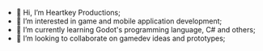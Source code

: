 - 👋 Hi, I’m Heartkey Productions;
- 👀 I’m interested in game and mobile application development;
- 🌱 I’m currently learning Godot's programming language, C# and others;
- 💞️ I’m looking to collaborate on gamedev ideas and prototypes;

<!---
HeartkeyProd/HeartkeyProd is a ✨ special ✨ repository because its `README.md` (this file) appears on your GitHub profile.
You can click the Preview link to take a look at your changes.
--->
